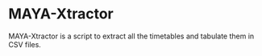 # MAYA-Xtractor
MAYA-Xtractor is a script to extract all the timetables and tabulate them in CSV files.
